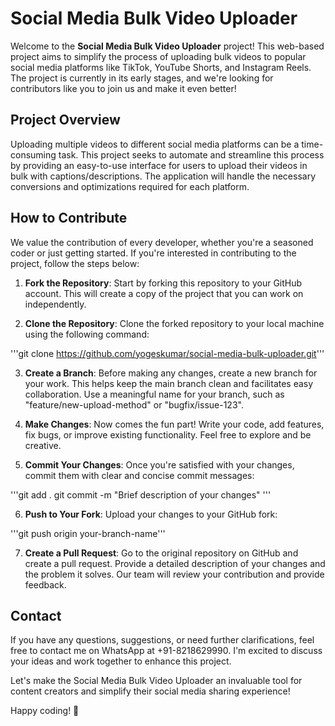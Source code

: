 # Social Media Bulk Video Uploader

Welcome to the **Social Media Bulk Video Uploader** project! This web-based project aims to simplify the process of uploading bulk videos to popular social media platforms like TikTok, YouTube Shorts, and Instagram Reels. The project is currently in its early stages, and we're looking for contributors like you to join us and make it even better!

## Project Overview

Uploading multiple videos to different social media platforms can be a time-consuming task. This project seeks to automate and streamline this process by providing an easy-to-use interface for users to upload their videos in bulk with captions/descriptions. The application will handle the necessary conversions and optimizations required for each platform.

## How to Contribute

We value the contribution of every developer, whether you're a seasoned coder or just getting started. If you're interested in contributing to the project, follow the steps below:

1. **Fork the Repository**: Start by forking this repository to your GitHub account. This will create a copy of the project that you can work on independently.

2. **Clone the Repository**: Clone the forked repository to your local machine using the following command:

'''git clone https://github.com/yogeskumar/social-media-bulk-uploader.git'''


3. **Create a Branch**: Before making any changes, create a new branch for your work. This helps keep the main branch clean and facilitates easy collaboration. Use a meaningful name for your branch, such as "feature/new-upload-method" or "bugfix/issue-123".

4. **Make Changes**: Now comes the fun part! Write your code, add features, fix bugs, or improve existing functionality. Feel free to explore and be creative.

5. **Commit Your Changes**: Once you're satisfied with your changes, commit them with clear and concise commit messages:

'''git add .
git commit -m "Brief description of your changes" '''


6. **Push to Your Fork**: Upload your changes to your GitHub fork:

'''git push origin your-branch-name'''


7. **Create a Pull Request**: Go to the original repository on GitHub and create a pull request. Provide a detailed description of your changes and the problem it solves. Our team will review your contribution and provide feedback.

## Contact

If you have any questions, suggestions, or need further clarifications, feel free to contact me on WhatsApp at +91-8218629990. I'm excited to discuss your ideas and work together to enhance this project.

Let's make the Social Media Bulk Video Uploader an invaluable tool for content creators and simplify their social media sharing experience!

Happy coding! 🚀
